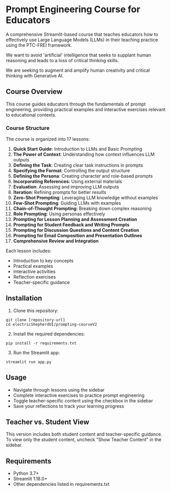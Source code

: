 # Prompt Engineering Course for Educators

A comprehensive Streamlit-based course that teaches educators how to effectively use Large Language Models (LLMs) in their teaching practice using the PTC-FREI framework.

We want to avoid 'artificial' intelligence that seeks to supplant human reasoning and leads to a loss of critical thinking skills.
  
We are seeking to augment and amplify human creativity and critical thinking with Generative AI.

## Course Overview

This course guides educators through the fundamentals of prompt engineering, providing practical examples and interactive exercises relevant to educational contexts.

### Course Structure

The course is organized into 17 lessons:

1. **Quick Start Guide**: Introduction to LLMs and Basic Prompting
2. **The Power of Context**: Understanding how context influences LLM outputs
3. **Defining the Task**: Creating clear task instructions in prompts
4. **Specifying the Format**: Controlling the output structure
5. **Defining the Persona**: Creating character and role-based prompts
6. **Incorporating References**: Using external materials
7. **Evaluation**: Assessing and improving LLM outputs
8. **Iteration**: Refining prompts for better results
9. **Zero-Shot Prompting**: Leveraging LLM knowledge without examples
10. **Few-Shot Prompting**: Guiding LLMs with examples
11. **Chain-of-Thought Prompting**: Breaking down complex reasoning
12. **Role Prompting**: Using personas effectively
13. **Prompting for Lesson Planning and Assessment Creation**
14. **Prompting for Student Feedback and Writing Prompts**
15. **Prompting for Discussion Questions and Content Creation**
16. **Prompting for Email Composition and Presentation Outlines**
17. **Comprehensive Review and Integration**

Each lesson includes:
- Introduction to key concepts
- Practical examples
- Interactive activities
- Reflection exercises
- Teacher-specific guidance

## Installation

1. Clone this repository:
```
git clone [repository-url]
cd electricShepherdUI/prompting-courseV2
```

2. Install the required dependencies:
```
pip install -r requirements.txt
```

3. Run the Streamlit app:
```
streamlit run app.py
```

## Usage

- Navigate through lessons using the sidebar
- Complete interactive exercises to practice prompt engineering
- Toggle teacher-specific content using the checkbox in the sidebar
- Save your reflections to track your learning progress

## Teacher vs. Student View

This version includes both student content and teacher-specific guidance. To view only the student content, uncheck "Show Teacher Content" in the sidebar.

## Requirements

- Python 3.7+
- Streamlit 1.18.0+
- Other dependencies listed in requirements.txt 
